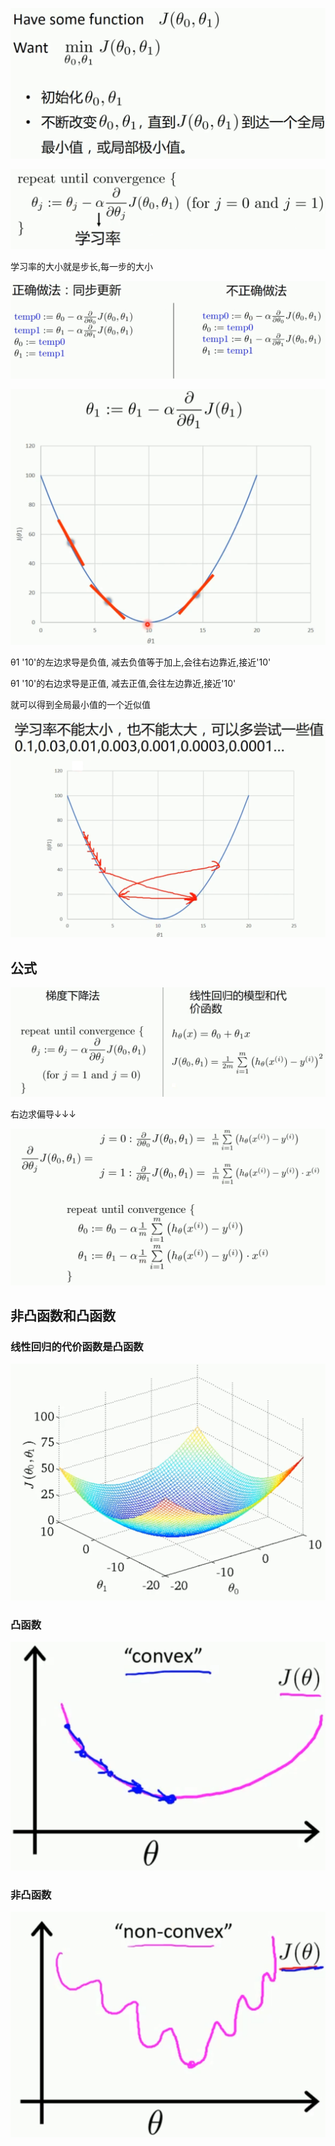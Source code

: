 ![image-20220305162713906](images/image-20220305162713906.png)



![image-20220305164240603](images/image-20220305164240603.png)

学习率的大小就是步长,每一步的大小

![image-20220305164253632](images/image-20220305164253632.png)



![image-20220305164938219](images/image-20220305164938219.png)

θ1 '10'的左边求导是负值, 减去负值等于加上,会往右边靠近,接近'10'

θ1 '10'的右边求导是正值, 减去正值,会往左边靠近,接近'10'

就可以得到全局最小值的一个近似值



![image-20220305165145522](images/image-20220305165145522.png)



## 公式

![image-20220305171201345](images/image-20220305171201345.png)

右边求偏导↓↓↓

![image-20220305171121098](images/image-20220305171121098.png)



## 非凸函数和凸函数

### 线性回归的代价函数是凸函数

![image-20220305171623997](images/image-20220305171623997.png)

### 凸函数

![image-20220305171712861](images/image-20220305171712861.png)

### 非凸函数

![image-20220305171653247](images/image-20220305171653247.png)

